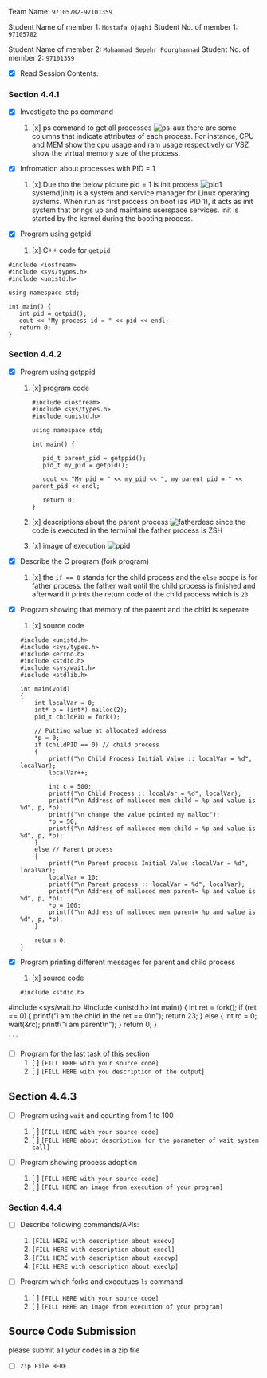 

Team Name: `97105782-97101359`

Student Name of member 1: `Mostafa Ojaghi`
Student No. of member 1: `97105782`

Student Name of member 2: `Mohammad Sepehr Pourghannad`
Student No. of member 2: `97101359`

- [x] Read Session Contents.

### Section 4.4.1
- [x] Investigate the ps command
    1. [x] ps command to get all processes
![ps-aux](https://user-images.githubusercontent.com/45392657/127770525-e2e0f4a5-b712-4972-9613-90962a973ad0.png)
there are some columns that indicate attributes of each process. For instance, CPU and MEM show the cpu usage and ram usage respectively or VSZ show the virtual memory size of the process.


- [x] Infromation about processes with PID = 1
    1. [x] Due tho the below picture pid = 1 is init process
![pid1](https://user-images.githubusercontent.com/45392657/127770777-e7392d3b-b987-4866-8775-bb3e1f46d0f4.png)
systemd(init) is a system and service manager for Linux operating systems. When run as first process on boot (as PID 1), it acts as init system that brings up and maintains userspace services. init is started by the kernel during the booting process.

- [x] Program using getpid
    1. [x] C++ code for `getpid`
```
#include <iostream>
#include <sys/types.h>
#include <unistd.h>

using namespace std;

int main() {
   int pid = getpid();
   cout << "My process id = " << pid << endl;
   return 0;
}
```

### Section 4.4.2

- [x] Program using getppid
	1. [x]  program code
		```
		#include <iostream>
		#include <sys/types.h>
		#include <unistd.h>

		using namespace std;

		int main() {

		   pid_t parent_pid = getppid();
		   pid_t my_pid = getpid();

		   cout << "My pid = " << my_pid << ", my parent pid = " << parent_pid << endl;

		   return 0;
		}
		```
	2. [x]  descriptions about the parent process
    ![fatherdesc](https://user-images.githubusercontent.com/45392657/127772326-07b72d5f-16a8-4a9b-b5be-03c4ec60ba2f.png)
 since the code is executed in the terminal the father process is ZSH

    1. [x] image of execution
![ppid](https://user-images.githubusercontent.com/45392657/127772212-20b103c2-4619-425b-a388-735c04d6506b.png)


- [x] Describe the C program (fork program)
    1. [x] the `if == 0` stands for the child process and the `else` scope is for father process. the father wait until the child process is finished and afterward it prints the return code of the child process which is `23`

- [x] Program showing that memory of the parent and the child is seperate
    1. [x] source code
	```
	#include <unistd.h>
	#include <sys/types.h>
	#include <errno.h>
	#include <stdio.h>
	#include <sys/wait.h>
	#include <stdlib.h>

	int main(void)
	{
		int localVar = 0;
		int* p = (int*) malloc(2);
		pid_t childPID = fork();

		// Putting value at allocated address
		*p = 0;
	    if (childPID == 0) // child process
	    {
	        printf("\n Child Process Initial Value :: localVar = %d", localVar);
	        localVar++;

	        int c = 500;
	        printf("\n Child Process :: localVar = %d", localVar);
	        printf("\n Address of malloced mem child = %p and value is %d", p, *p);
	        printf("\n change the value pointed my malloc");
	        *p = 50;
	        printf("\n Address of malloced mem child = %p and value is %d", p, *p);
	    }
	    else // Parent process
	    {
	        printf("\n Parent process Initial Value :localVar = %d", localVar);
	        localVar = 10;
	        printf("\n Parent process :: localVar = %d", localVar);
	        printf("\n Address of malloced mem parent= %p and value is %d", p, *p);
	        *p = 100;
	        printf("\n Address of malloced mem parent= %p and value is %d", p, *p);
	    }

		return 0;
	}
	```
- [x] Program printing different messages for parent and child process
    1. [x] source code
    ```
    #include <stdio.h>
#include <sys/wait.h>
#include <unistd.h>
int main() {
	int ret = fork();
	if (ret == 0) {
		printf("i am the child in the ret == 0\n");
		return 23;
	} else {
		int rc = 0;
		wait(&rc);
		printf("i am parent\n");
	}
	return 0;
}

    ```

- [ ] Program for the last task of this section
    1. [ ] `[FILL HERE with your source code]`
    1. [ ] `[FILL HERE with you description of the output`]

## Section 4.4.3

- [ ] Program using `wait` and counting from 1 to 100
    1. [ ] `[FILL HERE with your source code]`
    1. [ ] `[FILL HERE about description for the parameter of wait system call]`

- [ ] Program showing process adoption
    1. [ ] `[FILL HERE with your source code]`
    1. [ ] `[FILL HERE an image from execution of your program]`

### Section 4.4.4

- [ ] Describe following commands/APIs:
    1. `[FILL HERE with description about execv]`
    1. `[FILL HERE with description about execl]`
    1. `[FILL HERE with description about execvp]`
    1. `[FILL HERE with description about execlp]`

- [ ] Program which forks and executues `ls` command
    1. [ ] `[FILL HERE with your source code]`
    1. [ ] `[FILL HERE an image from execution of your program]`

## Source Code Submission

please submit all your codes in a zip file

 - [ ] `Zip File HERE`

<!--stackedit_data:
eyJoaXN0b3J5IjpbMTY5Mzk1NzU2MywxMDg2MTQ3OTc2LDIxND
M3MjM3MDgsODU1OTYxNDEsLTczNDk4NzgzOCw0ODMwMTgwOTYs
MTg3ODk1MDcxMiwxNDQyMDA4Nzg1LDE2Nzg0MzY5NzYsMTQxOD
gwOTg4NSwtMTk1Mzg5NDM5MSwtNjE5OTEzNzIxLDc5OTA2NjA1
LDIwMDgyNDQ4LDEzMDIzNTYwNywtMTA3MDE4NzQzLC03Mzk5MT
gwNTcsMTUzMTk5MTEzOCwtMTAyNzM2NTk2OCw0NzEyNDg2MTBd
fQ==
-->